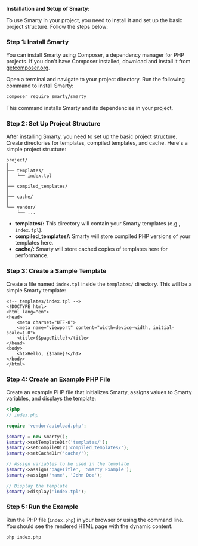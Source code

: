 **Installation and Setup of Smarty:**
 
To use Smarty in your project, you need to install it and set up the basic project structure. Follow the steps below:

### Step 1: Install Smarty

You can install Smarty using Composer, a dependency manager for PHP projects. If you don't have Composer installed, download and install it from [getcomposer.org](https://getcomposer.org/).

Open a terminal and navigate to your project directory. Run the following command to install Smarty:

```bash
composer require smarty/smarty
```

This command installs Smarty and its dependencies in your project.

### Step 2: Set Up Project Structure

After installing Smarty, you need to set up the basic project structure. Create directories for templates, compiled templates, and cache. Here's a simple project structure:

```
project/
│
├── templates/
│   └── index.tpl
│
├── compiled_templates/
│
├── cache/
│
└── vendor/
    └── ...
```

- **templates/:** This directory will contain your Smarty templates (e.g., `index.tpl`).
- **compiled_templates/:** Smarty will store compiled PHP versions of your templates here.
- **cache/:** Smarty will store cached copies of templates here for performance.

### Step 3: Create a Sample Template

Create a file named `index.tpl` inside the `templates/` directory. This will be a simple Smarty template:

```smarty
<!-- templates/index.tpl -->
<!DOCTYPE html>
<html lang="en">
<head>
    <meta charset="UTF-8">
    <meta name="viewport" content="width=device-width, initial-scale=1.0">
    <title>{$pageTitle}</title>
</head>
<body>
    <h1>Hello, {$name}!</h1>
</body>
</html>
```

### Step 4: Create an Example PHP File

Create an example PHP file that initializes Smarty, assigns values to Smarty variables, and displays the template:

```php
<?php
// index.php

require 'vendor/autoload.php';

$smarty = new Smarty();
$smarty->setTemplateDir('templates/');
$smarty->setCompileDir('compiled_templates/');
$smarty->setCacheDir('cache/');

// Assign variables to be used in the template
$smarty->assign('pageTitle', 'Smarty Example');
$smarty->assign('name', 'John Doe');

// Display the template
$smarty->display('index.tpl');
```

### Step 5: Run the Example

Run the PHP file (`index.php`) in your browser or using the command line. You should see the rendered HTML page with the dynamic content.

```bash
php index.php
```

